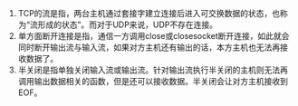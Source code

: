 1. TCP的流是指，两台主机通过套接字建立连接后进入可交换数据的状态，也称为“流形成的状态”。而对于UDP来说，UDP不存在连接。
2. 单方面断开连接是指，通信一方调用close或closesocket断开连接，如此就会同时断开输出流与输入流，如果对方主机还有输出的话，本方主机也无法再接收数据了。
3. 半关闭是指单独关闭输入流或输出流。针对输出流执行半关闭的主机则无法再调用输出数据相关的函数，但是还可以接收数据。半关闭会让对方主机接收到EOF。